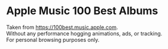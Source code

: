 # Apple Music 100 Best Albums

Taken from https://100best.music.apple.com.  
Without any performance hogging animations, ads, or tracking.  
For personal browsing purposes only.
